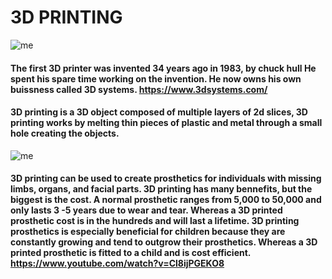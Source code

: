 # 3D PRINTING 
![me](https://www.allthat3d.com/wp-content/uploads/2016/08/3D-Printing-Trends-696x418.jpg) 

#### The first 3D printer was invented 34 years ago in 1983, by chuck hull He spent his spare time working on the invention. He now owns his own buissness called 3D systems. <https://www.3dsystems.com/> 

#### 3D printing is a 3D object composed of multiple layers of 2d slices, 3D printing works by melting thin pieces of plastic and metal through a small hole creating the objects. 
![me](https://futurism.com/wp-content/uploads/2015/11/leg-3-d-printer.jpg) 
#### 3D printing can be used to create prosthetics for individuals with missing limbs, organs, and facial parts. 3D printing has many bennefits, but the biggest is the cost. A normal prosthetic ranges from 5,000 to 50,000 and only lasts 3 -5 years due to wear and tear. Whereas a 3D printed prosthetic cost is in the hundreds and will last a lifetime. 3D printing prosthetics is especially beneficial for children because they are constantly growing and tend to outgrow their prosthetics. Whereas a 3D printed prosthetic is fitted to a child and is cost efficient.  <https://www.youtube.com/watch?v=Cl8ijPGEKO8> 


